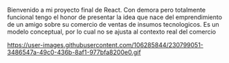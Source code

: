Bienvenido a mi proyecto final de React. Con demora pero totalmente funcional tengo el honor de presentar la idea que nace del emprendimiento de un amigo sobre su comercio de ventas de insumos tecnologicos. Es un modelo conceptual, por lo cual no se ajusta al contexto real del comercio

https://user-images.githubusercontent.com/106285844/230799051-3486547a-49c0-436b-8af1-977bfa8200e0.gif
